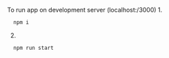 To run app on development server (localhost:/3000)
1. 
```bash
  npm i
```
2.
```bash
  npm run start
```

